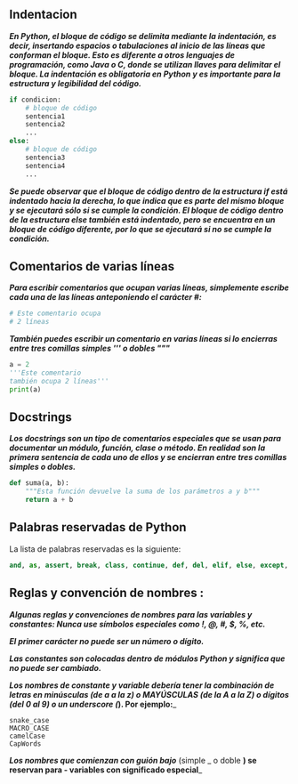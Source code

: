 ## Indentacion

___En Python, el bloque de código se delimita mediante la indentación, es decir, insertando espacios o tabulaciones al inicio de las líneas que conforman el bloque. Esto es diferente a otros lenguajes de programación, como Java o C, donde se utilizan llaves para delimitar el bloque. La indentación es obligatoria en Python y es importante para la estructura y legibilidad del código.___

``` python
if condicion:
    # bloque de código
    sentencia1
    sentencia2
    ...
else:
    # bloque de código
    sentencia3
    sentencia4
    ...
```
___Se puede observar que el bloque de código dentro de la estructura if está indentado hacia la derecha, lo que indica que es parte del mismo bloque y se ejecutará sólo si se cumple la condición. El bloque de código dentro de la estructura else también está indentado, pero se encuentra en un bloque de código diferente, por lo que se ejecutará si no se cumple la condición.___



## Comentarios de varias líneas

___Para escribir comentarios que ocupan varias líneas, simplemente escribe cada una de las líneas anteponiendo el carácter #:___

``` python
# Este comentario ocupa
# 2 líneas
```


___También puedes escribir un comentario en varias líneas si lo encierras entre tres comillas simples ''' o dobles """___

``` python
a = 2
'''Este comentario
también ocupa 2 líneas'''
print(a)
```

## Docstrings

___Los docstrings son un tipo de comentarios especiales que se usan para documentar un módulo, función, clase o método. En realidad son la primera sentencia de cada uno de ellos y se encierran entre tres comillas simples o dobles.___
``` python
def suma(a, b):
    """Esta función devuelve la suma de los parámetros a y b"""
    return a + b
```

## Palabras reservadas de Python

La lista de palabras reservadas es la siguiente:


``` python
and, as, assert, break, class, continue, def, del, elif, else, except, False, finally, for, from, global, if, import, in, is, lambda, None, nonlocal, not, or, pass, raise, return, True, try, yield, while y with
``` 


## Reglas y convención de nombres :

___Algunas reglas y convenciones de nombres para las variables y constantes: 
Nunca use símbolos especiales como !, @, #, $, %, etc.___

___El primer carácter no puede ser un número o dígito.___

___Las constantes son colocadas dentro de módulos Python y significa que no puede ser cambiado.___

___Los nombres de constante y variable debería tener la combinación de letras en minúsculas (de a a la z) o MAYÚSCULAS (de la A a la Z) o dígitos (del 0 al 9) o un underscore (_). Por ejemplo:___
```
snake_case
MACRO_CASE
camelCase
CapWords
```
___Los nombres que comienzan con guión bajo___ (simple _ o doble __) se reservan para - variables con significado especial___